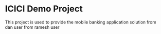 # ICICI Demo Project

This project is used to provide the mobile banking application solution
from dan user
from ramesh user

